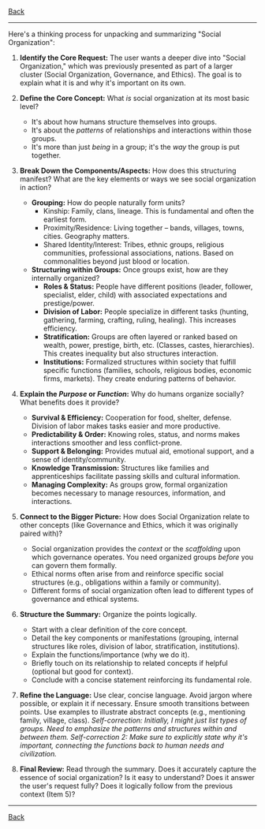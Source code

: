 [Back](README.md)

---

Here's a thinking process for unpacking and summarizing "Social Organization":

1.  **Identify the Core Request:** The user wants a deeper dive into "Social Organization," which was previously presented as part of a larger cluster (Social Organization, Governance, and Ethics). The goal is to explain what it is and why it's important on its own.

2.  **Define the Core Concept:** What *is* social organization at its most basic level?
    *   It's about how humans structure themselves into groups.
    *   It's about the *patterns* of relationships and interactions within those groups.
    *   It's more than just *being* in a group; it's the *way* the group is put together.

3.  **Break Down the Components/Aspects:** How does this structuring manifest? What are the key elements or ways we see social organization in action?
    *   **Grouping:** How do people naturally form units?
        *   Kinship: Family, clans, lineage. This is fundamental and often the earliest form.
        *   Proximity/Residence: Living together – bands, villages, towns, cities. Geography matters.
        *   Shared Identity/Interest: Tribes, ethnic groups, religious communities, professional associations, nations. Based on commonalities beyond just blood or location.
    *   **Structuring within Groups:** Once groups exist, how are they internally organized?
        *   **Roles & Status:** People have different positions (leader, follower, specialist, elder, child) with associated expectations and prestige/power.
        *   **Division of Labor:** People specialize in different tasks (hunting, gathering, farming, crafting, ruling, healing). This increases efficiency.
        *   **Stratification:** Groups are often layered or ranked based on wealth, power, prestige, birth, etc. (Classes, castes, hierarchies). This creates inequality but also structures interaction.
        *   **Institutions:** Formalized structures within society that fulfill specific functions (families, schools, religious bodies, economic firms, markets). They create enduring patterns of behavior.

4.  **Explain the *Purpose* or *Function*:** Why do humans organize socially? What benefits does it provide?
    *   **Survival & Efficiency:** Cooperation for food, shelter, defense. Division of labor makes tasks easier and more productive.
    *   **Predictability & Order:** Knowing roles, status, and norms makes interactions smoother and less conflict-prone.
    *   **Support & Belonging:** Provides mutual aid, emotional support, and a sense of identity/community.
    *   **Knowledge Transmission:** Structures like families and apprenticeships facilitate passing skills and cultural information.
    *   **Managing Complexity:** As groups grow, formal organization becomes necessary to manage resources, information, and interactions.

5.  **Connect to the Bigger Picture:** How does Social Organization relate to other concepts (like Governance and Ethics, which it was originally paired with)?
    *   Social organization provides the *context* or the *scaffolding* upon which governance operates. You need organized groups *before* you can govern them formally.
    *   Ethical norms often arise from and reinforce specific social structures (e.g., obligations within a family or community).
    *   Different forms of social organization often lead to different types of governance and ethical systems.

6.  **Structure the Summary:** Organize the points logically.
    *   Start with a clear definition of the core concept.
    *   Detail the key components or manifestations (grouping, internal structures like roles, division of labor, stratification, institutions).
    *   Explain the functions/importance (why we do it).
    *   Briefly touch on its relationship to related concepts if helpful (optional but good for context).
    *   Conclude with a concise statement reinforcing its fundamental role.

7.  **Refine the Language:** Use clear, concise language. Avoid jargon where possible, or explain it if necessary. Ensure smooth transitions between points. Use examples to illustrate abstract concepts (e.g., mentioning family, village, class). *Self-correction: Initially, I might just list types of groups. Need to emphasize the *patterns* and *structures* within and between them.* *Self-correction 2: Make sure to explicitly state *why* it's important, connecting the functions back to human needs and civilization.*

8.  **Final Review:** Read through the summary. Does it accurately capture the essence of social organization? Is it easy to understand? Does it answer the user's request fully? Does it logically follow from the previous context (Item 5)?

---

[Back](README.md)
